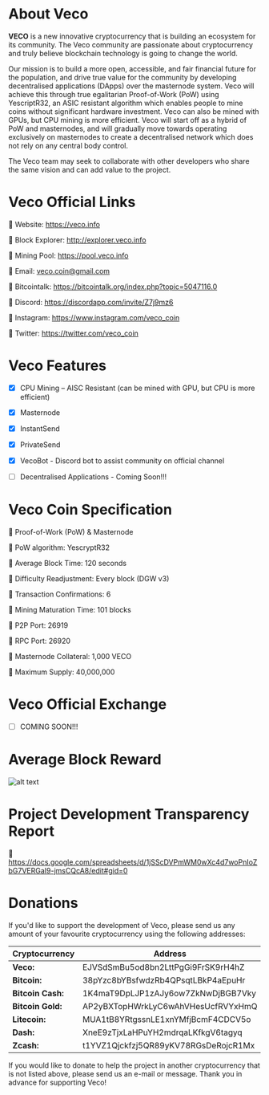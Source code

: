 # **About Veco**

**VECO** is a new innovative cryptocurrency that is building an ecosystem for its community. The Veco community are passionate about cryptocurrency and truly believe blockchain technology is going to change the world. 

Our mission is to build a more open, accessible, and fair financial future for the population, and drive true value for the community by developing decentralised applications (DApps) over the masternode system. Veco will achieve this through true egalitarian Proof-of-Work (PoW) using YescriptR32, an ASIC resistant algorithm which enables people to mine coins without significant hardware investment. Veco can also be mined with GPUs, but CPU mining is more efficient. Veco will start off as a hybrid of PoW and masternodes, and will gradually move towards operating exclusively on masternodes to create a decentralised network which does not rely on any central body control. 

The Veco team may seek to collaborate with other developers who share the same vision and can add value to the project.


# **Veco Official Links**

:small_orange_diamond: Website: https://veco.info

:small_orange_diamond: Block Explorer: http://explorer.veco.info

:small_orange_diamond: Mining Pool: https://pool.veco.info

:small_orange_diamond: Email: veco.coin@gmail.com

:small_orange_diamond: Bitcointalk: https://bitcointalk.org/index.php?topic=5047116.0

:small_orange_diamond: Discord: https://discordapp.com/invite/Z7j9mz6

:small_orange_diamond: Instagram: https://www.instagram.com/veco_coin

:small_orange_diamond: Twitter: https://twitter.com/veco_coin



# **Veco Features**

- [x] CPU Mining – AISC Resistant (can be mined with GPU, but CPU is more efficient)

- [x] Masternode

- [x] InstantSend

- [x] PrivateSend

- [x] VecoBot - Discord bot to assist community on official channel

- [ ] Decentralised Applications - Coming Soon!!!

# **Veco Coin Specification**

:small_orange_diamond: Proof-of-Work (PoW) & Masternode

:small_orange_diamond: PoW algorithm: YescryptR32

:small_orange_diamond: Average Block Time: 120 seconds

:small_orange_diamond: Difficulty Readjustment: Every block (DGW v3)

:small_orange_diamond: Transaction Confirmations: 6

:small_orange_diamond: Mining Maturation Time: 101 blocks

:small_orange_diamond: P2P Port: 26919

:small_orange_diamond: RPC Port: 26920

:small_orange_diamond: Masternode Collateral: 1,000 VECO

:small_orange_diamond: Maximum Supply: 40,000,000



# **Veco Official Exchange**

- [ ] COMING SOON!!!



# **Average Block Reward**

![alt text](https://i.imgur.com/zclmBl5.png) 



# **Project Development Transparency Report**

:small_orange_diamond: https://docs.google.com/spreadsheets/d/1jSScDVPmWM0wXc4d7woPnIoZbG7VERGaI9-jmsCQcA8/edit#gid=0



# **Donations**

If you'd like to support the development of Veco, please send us any amount of your favourite cryptocurrency using the following addresses:

Cryptocurrency | Address
-------------- | -------
**Veco:** | EJVSdSmBu5od8bn2LttPgGi9FrSK9rH4hZ
**Bitcoin:** | 38pYzc8bYBsfwdzRb4QPsqtLBkP4aEpuHr
**Bitcoin Cash:** | 1K4maT9DpLJP1zAJy6ow7ZkNwDjBGB7Vky
**Bitcoin Gold:** | AP2yBXTopHWrkLyC6wAhVHesUcfRVYxHmQ
**Litecoin:** | MUA1tB8YRtgssnLE1xnYMfjBcmF4CDCV5o
**Dash:** | XneE9zTjxLaHPuYH2mdrqaLKfkgV6tagyq
**Zcash:** | t1YVZ1Qjckfzj5QR89yKV78RGsDeRojcR1Mx


If you would like to donate to help the project in another cryptocurrency that is not listed above, please send us an e-mail or message. Thank you in advance for supporting Veco!


